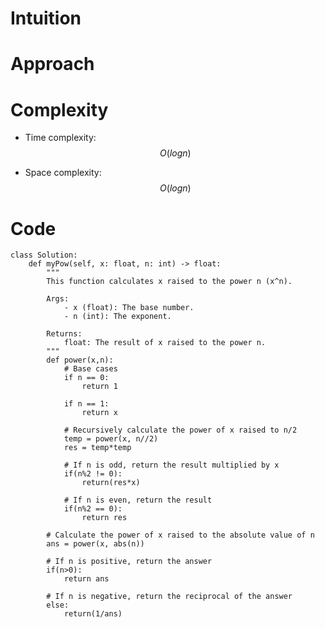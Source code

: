 # Intuition

<!-- Describe your first thoughts on how to solve this problem. -->

# Approach

<!-- Describe your approach to solving the problem. -->

# Complexity

- Time complexity: $$O(logn)$$
<!-- Add your time complexity here, e.g. $$O(n)$$ -->

- Space complexity: $$O(logn)$$
<!-- Add your space complexity here, e.g. $$O(n)$$ -->

# Code

```python3 []
class Solution:
    def myPow(self, x: float, n: int) -> float:
        """
        This function calculates x raised to the power n (x^n).

        Args:
            - x (float): The base number.
            - n (int): The exponent.

        Returns:
            float: The result of x raised to the power n.
        """
        def power(x,n):
            # Base cases
            if n == 0:
                return 1

            if n == 1:
                return x

            # Recursively calculate the power of x raised to n/2
            temp = power(x, n//2)
            res = temp*temp

            # If n is odd, return the result multiplied by x
            if(n%2 != 0):
                return(res*x)

            # If n is even, return the result
            if(n%2 == 0):
                return res

        # Calculate the power of x raised to the absolute value of n
        ans = power(x, abs(n))

        # If n is positive, return the answer
        if(n>0):
            return ans

        # If n is negative, return the reciprocal of the answer
        else:
            return(1/ans)
```

